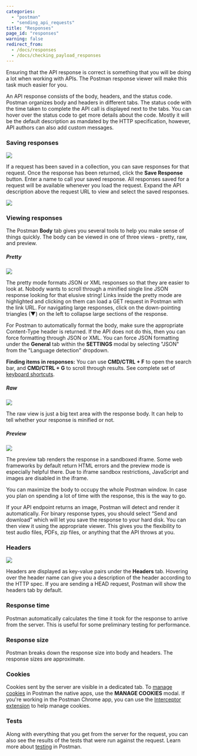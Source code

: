 ```yaml
---
categories:
  - "postman"
  - "sending_api_requests"
title: "Responses"
page_id: "responses"
warning: false
redirect_from:
  - /docs/responses
  - /docs/checking_payload_responses
---
```


Ensuring that the API response is correct is something that you will be doing a lot when working with APIs. The Postman response viewer will make this task much easier for you.

An API response consists of the body, headers, and the status code. Postman organizes body and headers in different tabs. The status code with the time taken to complete the API call is displayed next to the tabs. You can hover over the status code to get more details about the code. Mostly it will be the default description as mandated by the HTTP specification, however, API authors can also add custom messages.

### Saving responses

![](https://s3.amazonaws.com/postman-static-getpostman-com/postman-docs/58538745.png)

If a request has been saved in a collection, you can save responses for that request. Once the response has been returned, click the **Save Response** button. Enter a name to call your saved response. All responses saved for a request will be available whenever you load the request. Expand the API description above the request URL to view and select the saved responses.

![](https://s3.amazonaws.com/postman-static-getpostman-com/postman-docs/59021814.png)

### Viewing responses

The Postman **Body** tab gives you several tools to help you make sense of things quickly. The body can be viewed in one of three views - pretty, raw, and preview.

##### **Pretty**

![](https://s3.amazonaws.com/postman-static-getpostman-com/postman-docs/58538803.png)

The pretty mode formats JSON or XML responses so that they are easier to look at. Nobody wants to scroll through a minified single line JSON response looking for that elusive string! Links inside the pretty mode are highlighted and clicking on them can load a GET request in Postman with the link URL. For navigating large responses, click on the down-pointing triangles (▼) on the left to collapse large sections of the response.

For Postman to automatically format the body, make sure the appropriate Content-Type header is returned. If the API does not do this, then you can force formatting through JSON or XML. You can force JSON formatting under the **General** tab within the **SETTINGS** modal by selecting "JSON" from the "Language detection" dropdown.

**Finding items in responses:** You can use **CMD/CTRL + F** to open the search bar, and **CMD/CTRL + G** to scroll through results. See complete set of [keyboard shortcuts](/docs/postman/launching_postman/navigating_postman).

##### **Raw**

![](https://s3.amazonaws.com/postman-static-getpostman-com/postman-docs/58538811.png)

The raw view is just a big text area with the response body. It can help to tell whether your response is minified or not.

##### **Preview**

![](https://s3.amazonaws.com/postman-static-getpostman-com/postman-docs/58538940.png)

The preview tab renders the response in a sandboxed iframe. Some web frameworks by default return HTML errors and the preview mode is especially helpful there. Due to iframe sandbox restrictions, JavaScript and images are disabled in the iframe.

You can maximize the body to occupy the whole Postman window. In case you plan on spending a lot of time with the response, this is the way to go.

If your API endpoint returns an image, Postman will detect and render it automatically. For binary response types, you should select “Send and download” which will let you save the response to your hard disk. You can then view it using the appropriate viewer. This gives you the flexibility to test audio files, PDFs, zip files, or anything that the API throws at you.

### Headers

![](https://s3.amazonaws.com/postman-static-getpostman-com/postman-docs/58539000.png)

Headers are displayed as key-value pairs under the **Headers** tab. Hovering over the header name can give you a description of the header according to the HTTP spec. If you are sending a HEAD request, Postman will show the headers tab by default.

### Response time

Postman automatically calculates the time it took for the response to arrive from the server. This is useful for some preliminary testing for performance.

### Response size

Postman breaks down the response size into body and headers. The response sizes are approximate.

### Cookies

Cookies sent by the server are visible in a dedicated tab. To [manage cookies](/docs/postman/sending_api_requests/cookies) in Postman the native apps, use the **MANAGE COOKIES** modal. If you're working in the Postman Chrome app, you can use the [Interceptor extension](/docs/postman/sending_api_requests/interceptor_extension) to help manage cookies.

### Tests

Along with everything that you get from the server for the request, you can also see the results of the tests that were run against the request. Learn more about [testing](/docs/postman/scripts/test_scripts) in Postman.
